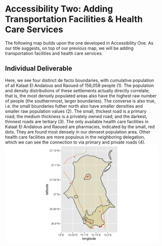 # Accessibility Two: Adding Transportation Facilities & Health Care Services
The following map builds upon the one developed in Accessibility One. As our title suggests, on top of our previous map, we will be adding transportation facilities and health care services. <br/>

## Individual Deliverable
Here, we see four distinct de facto boundaries, with cumulative population of all Kalaat El Andalous and Raoued of 156,058 people (1). The population and density distributions of these settlements actually directly correlate; that is, the most densely populated areas also have the highest raw number of people (the southernmost, larger boundaries). The converse is also true, i.e. the small boundaries futher north also have smaller densities and smaller raw population values (2). The small, thickest road is a primary road; the medium thickness is a privately owned road; and the darkest, thinnest roads are tertiary (3). The only available health care facilities in Kalaat El Andalous and Raoued are pharmacies, indicated by the small, red dots. They are found most densely in our densest population area. Other health care facilities are more populous in the neighboring delegation, which we can see the connection to via primary and private roads (4). <br/>
![](final_map_a2.png)<br/>

